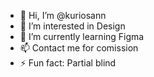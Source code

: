 - 👋 Hi, I’m @kuriosann
- 👀 I’m interested in Design
- 🌱 I’m currently learning Figma
- 📫 Contact me for comission
- ⚡ Fun fact: Partial blind

<!---
kuriosann/kuriosann is a ✨ special ✨ repository because its `README.md` (this file) appears on your GitHub profile.
You can click the Preview link to take a look at your changes.
--->
